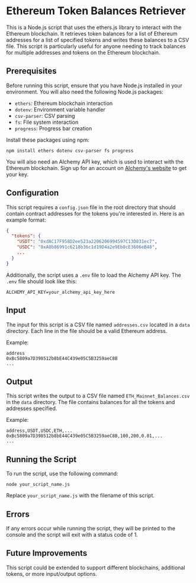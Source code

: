 # Ethereum Token Balances Retriever

This is a Node.js script that uses the ethers.js library to interact with the Ethereum blockchain. It retrieves token balances for a list of Ethereum addresses for a list of specified tokens and writes these balances to a CSV file. This script is particularly useful for anyone needing to track balances for multiple addresses and tokens on the Ethereum blockchain.

## Prerequisites

Before running this script, ensure that you have Node.js installed in your environment. You will also need the following Node.js packages:

- `ethers`: Ethereum blockchain interaction
- `dotenv`: Environment variable handler
- `csv-parser`: CSV parsing
- `fs`: File system interaction
- `progress`: Progress bar creation

Install these packages using npm:

```
npm install ethers dotenv csv-parser fs progress
```

You will also need an Alchemy API key, which is used to interact with the Ethereum blockchain. Sign up for an account on [Alchemy's website](https://www.alchemy.com/) to get your key.

## Configuration

This script requires a `config.json` file in the root directory that should contain contract addresses for the tokens you're interested in. Here is an example format:

```json
{
  "tokens": {
    "USDT": "0xdAC17F958D2ee523a2206206994597C13D831ec7",
    "USDC": "0xA0b86991c6218b36c1d19D4a2e9Eb0cE3606eB48",
    ...
  }
}
```

Additionally, the script uses a `.env` file to load the Alchemy API key. The `.env` file should look like this:

```env
ALCHEMY_API_KEY=your_alchemy_api_key_here
```

## Input

The input for this script is a CSV file named `addresses.csv` located in a `data` directory. Each line in the file should be a valid Ethereum address.

Example:

```
address
0xBc5809a7D398512b8bE44C439e05C5B3259aeC8B
...
```

## Output

This script writes the output to a CSV file named `ETH_Mainnet_Balances.csv` in the `data` directory. The file contains balances for all the tokens and addresses specified.

Example:

```
address,USDT,USDC,ETH,...
0xBc5809a7D398512b8bE44C439e05C5B3259aeC8B,100,200,0.01,...
...
```

## Running the Script

To run the script, use the following command:

```
node your_script_name.js
```

Replace `your_script_name.js` with the filename of this script.

## Errors

If any errors occur while running the script, they will be printed to the console and the script will exit with a status code of 1.

## Future Improvements

This script could be extended to support different blockchains, additional tokens, or more input/output options.